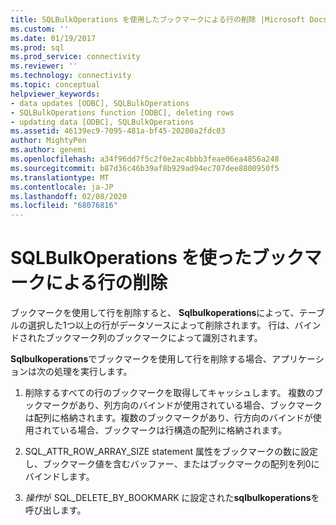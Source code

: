 ```yaml
---
title: SQLBulkOperations を使用したブックマークによる行の削除 |Microsoft Docs
ms.custom: ''
ms.date: 01/19/2017
ms.prod: sql
ms.prod_service: connectivity
ms.reviewer: ''
ms.technology: connectivity
ms.topic: conceptual
helpviewer_keywords:
- data updates [ODBC], SQLBulkOperations
- SQLBulkOperations function [ODBC], deleting rows
- updating data [ODBC], SQLBulkOperations
ms.assetid: 46139ec9-7095-481a-bf45-20200a2fdc03
author: MightyPen
ms.author: genemi
ms.openlocfilehash: a34f96dd7f5c2f0e2ac4bbb3feae06ea4856a248
ms.sourcegitcommit: b87d36c46b39af8b929ad94ec707dee8800950f5
ms.translationtype: MT
ms.contentlocale: ja-JP
ms.lasthandoff: 02/08/2020
ms.locfileid: "68076816"
---
```

# <a name="deleting-rows-by-bookmark-with-sqlbulkoperations"></a>SQLBulkOperations を使ったブックマークによる行の削除
ブックマークを使用して行を削除すると、 **Sqlbulkoperations**によって、テーブルの選択した1つ以上の行がデータソースによって削除されます。 行は、バインドされたブックマーク列のブックマークによって識別されます。  
  
 **Sqlbulkoperations**でブックマークを使用して行を削除する場合、アプリケーションは次の処理を実行します。  
  
1.  削除するすべての行のブックマークを取得してキャッシュします。 複数のブックマークがあり、列方向のバインドが使用されている場合、ブックマークは配列に格納されます。複数のブックマークがあり、行方向のバインドが使用されている場合、ブックマークは行構造の配列に格納されます。  
  
2.  SQL_ATTR_ROW_ARRAY_SIZE statement 属性をブックマークの数に設定し、ブックマーク値を含むバッファー、またはブックマークの配列を列0にバインドします。  
  
3.  *操作*が SQL_DELETE_BY_BOOKMARK に設定された**sqlbulkoperations**を呼び出します。
